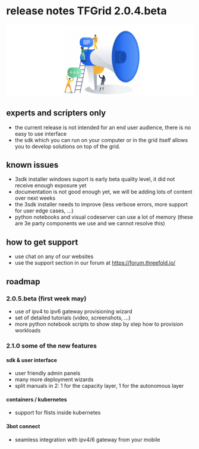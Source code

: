 # release notes TFGrid 2.0.4.beta

![](./img/releasenotes.png)

## experts and scripters only

- the current release is not intended for an end user audience, there is no easy to use interface
- the sdk which you can run on your computer or in the grid itself allows you to develop solutions on top of the grid.

## known issues

- 3sdk installer windows suport is early beta quality level, it did not receive enough exposure yet
- documentation is not good enough yet, we will be adding lots of content over next weeks
- the 3sdk installer needs to improve (less verbose errors, more support for user edge cases, ...)
- python notebooks and visual codeserver can use a lot of memory (these are 3e party components we use and we cannot resolve this)

## how to get support

- use chat on any of our websites
- use the support section in our forum at https://forum.threefold.io/

## roadmap 

### 2.0.5.beta (first week may)

- use of ipv4 to ipv6 gateway provisioning wizard
- set of detailed tutorials (video, screenshots, ...)
- more python notebook scripts to show step by step how to provision workloads

### 2.1.0 some of the new features

#### sdk & user interface

- user friendly admin panels
- many more deployment wizards
- split manuals in 2: 1 for the capacity layer, 1 for the autonomous layer

#### containers / kubernetes

- support for flists inside kubernetes

#### 3bot connect

- seamless integration with ipv4/6 gateway from your mobile